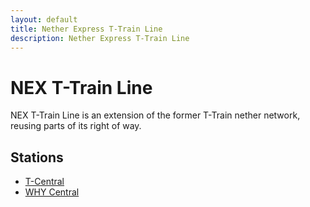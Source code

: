 ```yaml
---
layout: default
title: Nether Express T-Train Line
description: Nether Express T-Train Line
---
```


# NEX T-Train Line

NEX T-Train Line is an extension of the former T-Train nether network, reusing
parts of its right of way.

## Stations

- [T-Central](/rail-stations/t-central)
- [WHY Central](/rail-stations/why-central)
